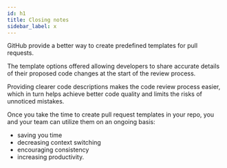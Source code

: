 ```yaml
---
id: h1
title: Closing notes
sidebar_label: x
---
```



GitHub provide a better way to create predefined templates for pull requests.

The template options offered allowing developers to share accurate details of
their proposed code changes at the start of the review process.

Providing clearer code descriptions makes the code review process easier,
which in turn helps achieve better code quality and limits the risks of unnoticed mistakes.

Once you take the time to create pull request templates in your repo,
you and your team can utilize them on an ongoing basis:

- saving you time
- decreasing context switching
- encouraging consistency
- increasing productivity.
